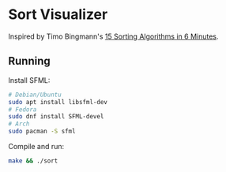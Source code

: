 # Sort Visualizer

Inspired by Timo Bingmann's [15 Sorting Algorithms in 6 Minutes](https://www.youtube.com/watch?v=kPRA0W1kECg).

## Running

Install SFML:

```bash
# Debian/Ubuntu
sudo apt install libsfml-dev
# Fedora
sudo dnf install SFML-devel
# Arch
sudo pacman -S sfml
```

Compile and run:

```bash
make && ./sort
```
